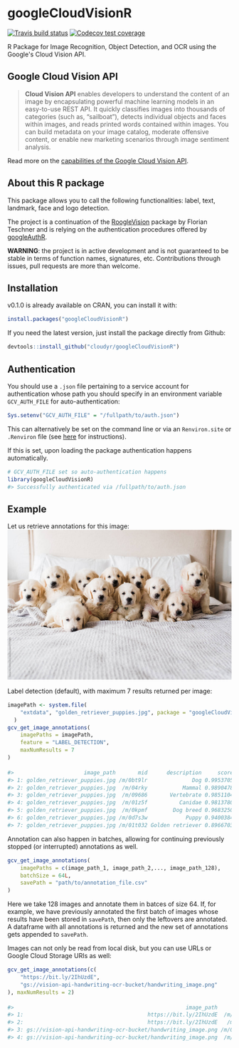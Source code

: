 # googleCloudVisionR
[![Travis build status](https://travis-ci.org/cloudyr/googleCloudVisionR.svg?branch=master)](https://travis-ci.org/cloudyr/googleCloudVisionR)
[![Codecov test coverage](https://codecov.io/gh/cloudyr/googleCloudVisionR/branch/master/graph/badge.svg)](https://codecov.io/gh/cloudyr/googleCloudVisionR?branch=master)

R Package for Image Recognition, Object Detection, and OCR using the Google's Cloud Vision API.

## Google Cloud Vision API

> **Cloud Vision API** enables developers to understand the content of an image by encapsulating powerful machine learning models in an easy-to-use REST API. It quickly classifies images into thousands of categories (such as, “sailboat”), detects individual objects and faces within images, and reads printed words contained within images. You can build metadata on your image catalog, moderate offensive content, or enable new marketing scenarios through image sentiment analysis.

Read more on the [capabilities of the Google Cloud Vision API](https://cloud.google.com/vision/).

## About this R package

This package allows you to call the following functionalities: label, text, landmark, face and logo detection.

The project is a continuation of the [RoogleVision](https://github.com/cloudyr/RoogleVision) package
by Florian Teschner and is relying on the authentication procedures offered by
[googleAuthR](https://CRAN.R-project.org/package=googleAuthR).

**WARNING**: the project is in active development and is not guaranteed to be stable in terms of
function names, signatures, etc. Contributions through issues, pull requests are more than
welcome.


## Installation

v0.1.0 is already available on CRAN, you can install it with:
```r
install.packages("googleCloudVisionR")
```


If you need the latest version, just install the package directly from Github:
``` r
devtools::install_github("cloudyr/googleCloudVisionR")
```

## Authentication

You should use a `.json` file pertaining to a service account for authentication
whose path you should specify in an environment variable `GCV_AUTH_FILE`
for auto-authentication:

```r
Sys.setenv("GCV_AUTH_FILE" = "/fullpath/to/auth.json")
```

This can alternatively be set on the command line or via an `Renviron.site` or
`.Renviron` file (see [here](https://CRAN.R-project.org/package=httr/vignettes/api-packages.html) for instructions).

If this is set, upon loading the package authentication happens
automatically.

```r
# GCV_AUTH_FILE set so auto-authentication happens
library(googleCloudVisionR)
#> Successfully authenticated via /fullpath/to/auth.json
```

## Example

Let us retrieve annotations for this image:
![](inst/extdata/golden_retriever_puppies.jpg)

Label detection (default), with maximum 7 results returned per image:

```r
imagePath <- system.file(
    "extdata", "golden_retriever_puppies.jpg", package = "googleCloudVisionR"
  )
gcv_get_image_annotations(
    imagePaths = imagePath,
    feature = "LABEL_DETECTION",
    maxNumResults = 7
)

#>                      image_path       mid      description     score topicality
#> 1: golden_retriever_puppies.jpg /m/0bt9lr              Dog 0.9953705  0.9953705
#> 2: golden_retriever_puppies.jpg  /m/04rky           Mammal 0.9890478  0.9890478
#> 3: golden_retriever_puppies.jpg  /m/09686       Vertebrate 0.9851104  0.9851104
#> 4: golden_retriever_puppies.jpg  /m/01z5f          Canidae 0.9813780  0.9813780
#> 5: golden_retriever_puppies.jpg  /m/0kpmf        Dog breed 0.9683250  0.9683250
#> 6: golden_retriever_puppies.jpg /m/0d7s3w            Puppy 0.9400384  0.9400384
#> 7: golden_retriever_puppies.jpg /m/01t032 Golden retriever 0.8966703  0.8966703

```

Annotation can also happen in batches, allowing for continuing previously
stopped (or interrupted) annotations as well.

```r
gcv_get_image_annotations(
    imagePaths = c(image_path_1, image_path_2,..., image_path_128),
    batchSize = 64L,
    savePath = "path/to/annotation_file.csv"
)
```
Here we take 128 images and annotate them in batces of size 64.
If, for example, we have previously annotated the first batch of images
whose results have been stored in `savePath`, then only the leftovers
are annotated. A dataframe with all annotations is returned and the
new set of annotations gets appended to `savePath`.

Images can not only be read from local disk, but you can use URLs or Google Cloud Storage URIs as well:
```r
gcv_get_image_annotations(c(
    "https://bit.ly/2IhUzdE",
    "gs://vision-api-handwriting-ocr-bucket/handwriting_image.png"
), maxNumResults = 2)

#>                                                      image_path        mid description     score topicality
#> 1:                                       https://bit.ly/2IhUzdE  /m/0bt9lr         Dog 0.9953705  0.9953705
#> 2:                                       https://bit.ly/2IhUzdE   /m/04rky      Mammal 0.9890478  0.9890478
#> 3: gs://vision-api-handwriting-ocr-bucket/handwriting_image.png /m/07s6nbt        Text 0.9540842  0.9540842
#> 4: gs://vision-api-handwriting-ocr-bucket/handwriting_image.png  /m/03scnj        Line 0.9027576  0.9027576
```
